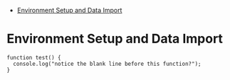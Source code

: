 * [Environment Setup and Data Import](#environment-setup-and-data-import)<br>

# Environment Setup and Data Import

```
function test() {
  console.log("notice the blank line before this function?");
}
```
